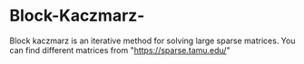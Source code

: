 # Block-Kaczmarz-
Block kaczmarz is an iterative method for solving large sparse matrices. You can find different matrices from "https://sparse.tamu.edu/"
